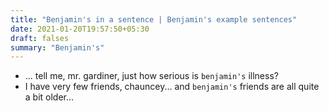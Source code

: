 ```yaml
---
title: "Benjamin's in a sentence | Benjamin's example sentences"
date: 2021-01-20T19:57:50+05:30
draft: falses
summary: "Benjamin's"
---
```

- ... tell me, mr. gardiner, just how serious is `benjamin's` illness?
- I have very few friends, chauncey... and `benjamin's` friends are all quite a bit older...
                 
